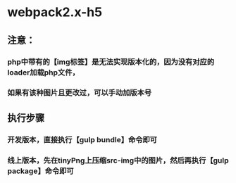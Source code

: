 # webpack2.x-h5

## 注意：
### php中带有的【img标签】是无法实现版本化的，因为没有对应的loader加载php文件，
### 如果有该种图片且更改过，可以手动加版本号

## 执行步骤
### 开发版本，直接执行【gulp bundle】命令即可
### 线上版本，先在tinyPng上压缩src-img中的图片，然后再执行【gulp package】命令即可